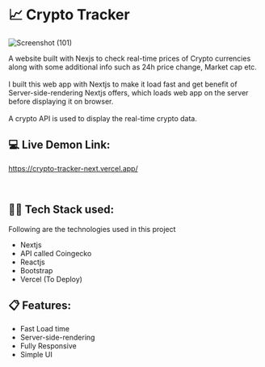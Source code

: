 <!-- ![Screenshot (89)](https://user-images.githubusercontent.com/97867019/158000535-e208a8f0-cf55-4359-9267-a54443f6a5ef.png) -->
# :chart_with_upwards_trend: Crypto Tracker
![Screenshot (101)](https://user-images.githubusercontent.com/97867019/159621954-26499f66-672e-47ec-8767-612f8ade2c98.png)


A website built with Nexjs to check real-time prices of Crypto currencies along with some additional info such as 24h price change, Market cap etc. <br /><br />
I built this web app with Nextjs to make it load fast and get benefit of Server-side-rendering Nextjs offers, which loads web app on the server before displaying it on browser. <br /><br />
A crypto API is used to display the real-time crypto data.

## 💻 Live Demon Link:
https://crypto-tracker-next.vercel.app/

<br>

## 👨‍💻 Tech Stack used:

Following are the technologies used in this project

- Nextjs
- API called Coingecko
- Reactjs
- Bootstrap 
- Vercel (To Deploy)

## :clipboard: Features:

- Fast Load time
- Server-side-rendering
- Fully Responsive
- Simple UI


